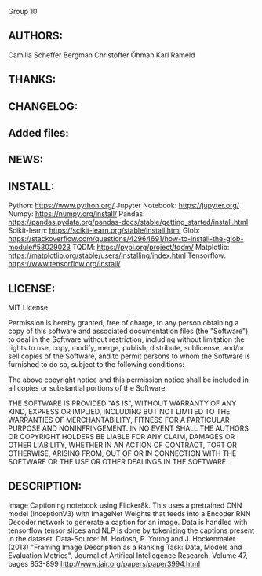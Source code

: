 Group 10

AUTHORS:
-
Camilla Scheffer Bergman
Christoffer Öhman
Karl Rameld

THANKS:
- 

CHANGELOG:
-


Added files:
-

NEWS:
-

INSTALL:
-
Python: https://www.python.org/
Jupyter Notebook: https://jupyter.org/
Numpy: https://numpy.org/install/
Pandas: https://pandas.pydata.org/pandas-docs/stable/getting_started/install.html
Scikit-learn: https://scikit-learn.org/stable/install.html
Glob: https://stackoverflow.com/questions/42964691/how-to-install-the-glob-module#53029023
TQDM: https://pypi.org/project/tqdm/
Matplotlib: https://matplotlib.org/stable/users/installing/index.html
Tensorflow: https://www.tensorflow.org/install/

LICENSE:
-
MIT License

Permission is hereby granted, free of charge, to any person obtaining a copy
of this software and associated documentation files (the "Software"), to deal
in the Software without restriction, including without limitation the rights
to use, copy, modify, merge, publish, distribute, sublicense, and/or sell
copies of the Software, and to permit persons to whom the Software is
furnished to do so, subject to the following conditions:

The above copyright notice and this permission notice shall be included in all
copies or substantial portions of the Software.

THE SOFTWARE IS PROVIDED "AS IS", WITHOUT WARRANTY OF ANY KIND, EXPRESS OR
IMPLIED, INCLUDING BUT NOT LIMITED TO THE WARRANTIES OF MERCHANTABILITY,
FITNESS FOR A PARTICULAR PURPOSE AND NONINFRINGEMENT. IN NO EVENT SHALL THE
AUTHORS OR COPYRIGHT HOLDERS BE LIABLE FOR ANY CLAIM, DAMAGES OR OTHER
LIABILITY, WHETHER IN AN ACTION OF CONTRACT, TORT OR OTHERWISE, ARISING FROM,
OUT OF OR IN CONNECTION WITH THE SOFTWARE OR THE USE OR OTHER DEALINGS IN THE
SOFTWARE.

DESCRIPTION:
-
Image Captioning notebook using Flicker8k. This uses a pretrained CNN model (InceptionV3) with ImageNet Weights that feeds into a 
Encoder RNN Decoder network to generate a caption for an image.
Data is handled with tensorflow tensor slices and NLP is done by tokenizing the captions present in the dataset. 
Data-Source: M. Hodosh, P. Young and J. Hockenmaier (2013) "Framing Image Description as a Ranking Task: Data, Models and Evaluation Metrics", Journal of Artifical Intellegence Research, Volume 47, pages 853-899
http://www.jair.org/papers/paper3994.html